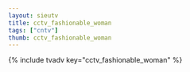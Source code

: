 ```yaml
--- 
layout: sieutv
title: cctv_fashionable_woman
tags: ["cntv"]
thumb: cctv_fashionable_woman
---
```

{% include tvadv key="cctv_fashionable_woman" %}

